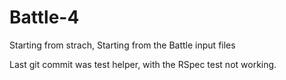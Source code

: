 # Battle-4

Starting from strach, Starting from the Battle input files 

Last git commit was test helper, with the RSpec test not working. 
